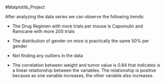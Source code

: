 #Matplotlib_Project

After analyzing the data series we can observe the following trends:

* The Drug Regimen with more trials per mouse is Capomulin and Ramicane with more 200 trials 

* The distribution of gender on  mice is practically the same 50% per gender 

* Not finding any outliers in the data

* The correlation between weight and tumor value is 0.84 that indicates is a linear relationship between the variables. The relationship is positive because as one variable increases, the other variable also increases.
